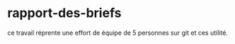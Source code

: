 # rapport-des-briefs

ce travail réprente une effort de équipe de 5 personnes sur git et ces utilité.
